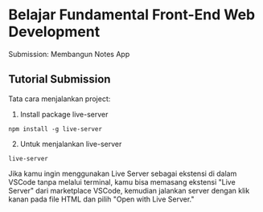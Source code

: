 # Belajar Fundamental Front-End Web Development
Submission: Membangun Notes App

## Tutorial Submission

Tata cara menjalankan project:

1. Install package live-server

```
npm install -g live-server
```

2. Untuk menjalankan live-server

```
live-server
```

Jika kamu ingin menggunakan Live Server sebagai ekstensi di dalam VSCode tanpa melalui terminal, kamu bisa memasang ekstensi "Live Server" dari marketplace VSCode, kemudian jalankan server dengan klik kanan pada file HTML dan pilih "Open with Live Server."
